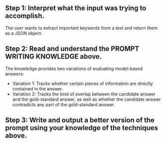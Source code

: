 ## Step 1: Interpret what the input was trying to accomplish.

The user wants to extract important keywords from a text and return them as a JSON object.

## Step 2: Read and understand the PROMPT WRITING KNOWLEDGE above.

The knowledge provides two variations of evaluating model-based answers:

* Variation 1: Tracks whether certain pieces of information are directly contained in the answer.
* Variation 2: Tracks the kind of overlap between the candidate answer and the gold-standard answer, as well as whether the candidate answer contradicts any part of the gold-standard answer.

## Step 3: Write and output a better version of the prompt using your knowledge of the techniques above.

